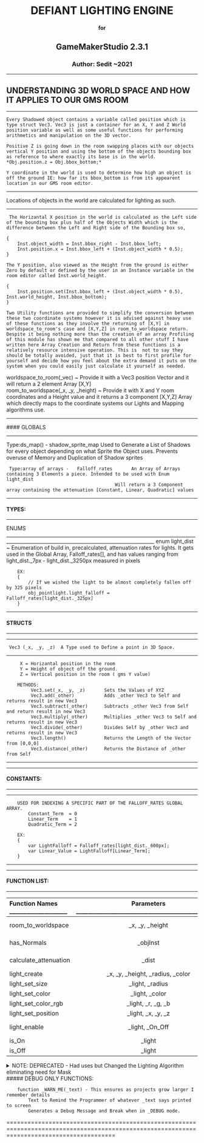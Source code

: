 

<div align="center">
<h1>DEFIANT LIGHTING ENGINE
</div>
<div align="center">
<h4>for
</div>
<div align="center">
<h2>GameMakerStudio 2.3.1
</div>
<div align="center">
<h3>Author: Sedit ~2021
</div>
 
 <hr>
 <h2>UNDERSTANDING 3D WORLD SPACE AND HOW IT APPLIES TO OUR GMS ROOM </h2>   
 <hr>


    Every Shadowed object contains a variable called position which is type struct Vec3. Vec3 is just a container for an X, Y and Z World position variable as well as some useful functions for performing arithmetics and manipulation on the 3D vector.

    Positive Z is going down in the room swapping places with our objects vertical Y position and using the bottom of the objects bounding box as reference to where exactly its base is in the world. *Obj.position.z = Obj.bbox_bottom;*
  
    Y coordinate in the world is used to determine how high an object is off the ground IE: how far its bbox_bottom is from its appearent location in our GMS room editor.

<hr>

  Locations of objects in the world are calculated for lighting as such.
<hr>

     The Horizantal X position in the world is calculated as the Left side of the bounding box plus half of the Objects Width which is the difference between the Left and Right side of the Bounding box so,
  
    {
        Inst.object_width = Inst.bbox_right - Inst.bbox_left;
        Inst.position.x = Inst.bbox_left + (Inst.object_width * 0.5);
    }
  
    The Y position, also viewed as the Height from the ground is either Zero by default or defined by the user in an Instance variable in the room editor called Inst.world_height.
  
    {
        Inst.position.set(Inst.bbox_left + (Inst.object_width * 0.5),  Inst.world_height, Inst.bbox_bottom);
    }

    Two Utility functions are provided to simplify the conversion between these two coordinate systems however it is advised against heavy use of these functions as they involve the returning of [X,Y] in worldspace_to_room's case and [X,Y,Z] in room_to_worldspace return. Despite it being nothing more than the creation of an array Profiling of this module has shown me that compared to all other stuff I have written here Array Creation and Return from these functions is a relatively resource intensive operation. This is  not to say they should be totally avoided, just that it is best to first profile for yourself and decide how you feel about the extra demand it puts on the system when you could easily just calculate it yourself as needed.
  
   worldspace_to_room(_vec)              ~ Provide it with a Vec3 position Vector and it will return a 2 element Array [X,Y] <br>
   room_to_worldspace(_x, _y, _height)   ~ Provide it with X and Y room coordinates and a Height value and it returns a 3 component [X,Y,Z] Array
                                       which directly maps to the coordinate systems our Lights and Mapping algorithms use.


























<hr>	
#### GLOBALS 
<hr>	
	 Type:ds_map()        -   shadow_sprite_map   Used to Generate a List of Shadows for every object depending on what Sprite the Object uses. 
	                                              Prevents overuse of Memory and Duplication of Shadow sprites
	
	 Type:array of arrays -   Falloff_rates       An Array of Arrays containing 3 Elements a piece. Intended to be used with Enum light_dist
	                                        Will return a 3 Component array containing the attenuation [Constant, Linear, Quadratic] values
											
											
											
<hr>

 #### TYPES:
<hr>	
        ENUMS
   ___________________________________________________________________________________________________________________________________________
        enum light_dist ~ Enumeration of build in, precalculated, attenuation rates for lights. 
		It gets used in the Global Array, Falloff_rates[], and has values ranging from
		light_dist._7px - light_dist._3250px measured in pixels
 
        EX:
		{
		    // If we wished the light to be almost completely fallen off by 325 pixels
		    obj_pointlight.light_falloff = Falloff_rates[light_dist._325px]
		}
		
		

<hr>

 #### STRUCTS
<hr>

   -------------------------------------------------------------------------------------------------------------------------------------------
     Vec3 (_x, _y, _z)  A Type used to Define a point in 3D Space. 
   ___________________________________________________________________________________________________________________________________________		
         X = Horizantal position in the room
         Y = Height of object off the ground. 
         Z = Vertical position in the room ( gms Y value)
			
        METHODS:
             Vec3.set(_x, _y, _z)       Sets the Values of XYZ
             Vec3.add(_other)           Adds _other Vec3 to Self and returns result in new Vec3 
             Vec3.subtract(_other)      Subtracts _other Vec3 from Self and return result in new Vec3
             Vec3.multiply(_other)      Multiplies _other Vec3 to Self and returns result in new Vec3 
             Vec3.divide(_other)        Divides Self by _other Vec3 and returns result in new Vec3 
             Vec3.length()              Returns the Length of the Vector from [0,0,0]
             Vec3.distance(_other)      Returns the Distance of _other from Self
   ____________________________________________________________________________________________________________________________________




<hr>

 #### CONSTANTS:
<hr>

   -------------------------------------------------------------------------------------------------------------------------------------------
        USED FOR INDEXING A SPECIFIC PART OF THE FALLOFF_RATES GLOBAL ARRAY.	
	        Constant_Term  = 0
            Linear_Term    = 1
            Quadratic_Term = 2

        EX:
		{
		    var LightFalloff = Falloff_rates[light_dist._600px];  
			var Linear_Value = LightFalloff[Linear_Term];
		}	
   ____________________________________________________________________________________________________________________________________			



<hr>	

 #### FUNCTION LIST:
<hr>

        


Function Names ____________________ |  Parameters __________________________________________________  | Description <br> ___________________________________________________
:--- | :---: | :---
room_to_worldspace     | _x, _y, _height        |  Converts 2D XY roomspace, Plus additional Height variable into 3D world space for the Light engine
has_Normals            | _objInst               |  Returns True if obj_shadowed Object has a Custom Normal Map
calculate_attenuation | _dist                   |  Calculates Falloff rates for Linear and Quadratic Light fall off if provided a distance
light_create | _x, _y, _height, _radius, _color |  Creates a Light with the desired properties
light_set_size | _light, _radius                |  Sets the Size of the Light to a given Radius 
light_set_color | _light, _color                |  Sets the 32Bit Color of the Light object
light_set_color_rgb | _light,  _r, _g, _b       |  Sets the Color of Light using RGB Channels
light_set_position | _light, _x, _y, _z         |  Sets the Position of the Light in 3D WorldSpace
light_enable | _light, _On_Off                  |  Turns the Light On or Off using the boolean Parameter for True/False
is_On | _light                                  |  Returns True if Light is On
is_Off | _light                                 |  Returns True if Light is Off




<details>
<summary>NOTE: DEPRECATED - Had uses but Changed the Lighting Algorithm eliminating need for Mask </summary>

 1. Put an **empty line** after the `<summary>` block.
 2. *Insert your markdown syntax*
 3. Put an **empty line** before the `</details>` tag
 


  



Function Names ____________________ |  Parameters __________________________________________________  | Description <br> ___________________________________________________
:--- | :---: | :---
light_set_mask    |    _light, _lightMask    |  Sets the Mask a light will use to Blend to the Surface		
draw_surface_pos    |    _surfID,  _x1, _y1, _x2, _y2, _x3, _y3, _x4, _y4, _alpha  | Surface equivalent to draw_sprite_pos(...)	
		  
</details>
  ##### DEBUG ONLY FUNCTIONS:
	
        function _WARN_ME(_text) - This ensures as projects grow larger I remember details	
		    Text to Remind the Programmer of whatever _text says printed to screen
		    Generates a Debug Message and Break when in _DEBUG mode. 
=========================================================================================================================================== 


